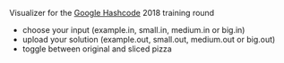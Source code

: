 Visualizer for the [Google Hashcode](https://hashcode.withgoogle.com/) 2018 training round

- choose your input (example.in, small.in, medium.in or big.in)
- upload your solution (example.out, small.out, medium.out or big.out)
- toggle between original and sliced pizza

